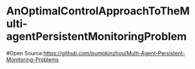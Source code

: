 # AnOptimalControlApproachToTheMulti-agentPersistentMonitoringProblem

#Open Source:https://github.com/pumpkinzhou/Multi-Agent-Persistent-Monitoring-Problems
